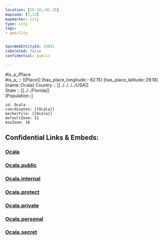 ```yaml
---
location: [29.18,-82.15] 
mapzoom: [7,12] 
mapmarker: city 
type: City
tags:
- geo/City


SpocWebEntityId: 33051
isDeleted: false
confidential: public

---
```

#is_a_/Place  
#is_a_ :: [[Place]] 
[has_place_longitude::-82.15] 
[has_place_latitude::29.18] 
[name::Ocala] 
Country :: [[../../../../USA]]  
State :: [[../../Florida]]  
[Population::] 



```leaflet
id: Ocala
coordinates: [[Ocala]] 
markerFile: [[Ocala]] 
defaultZoom: 11 
maxZoom: 18
```


## Confidential Links & Embeds: 

### [Ocala](/_Standards/Earth/Continent/America~North/USA/USA~Eastern/Florida/counties~Florida/Marion,County/cities~Marion/Ocala.md) 

### [Ocala.public](/_public/Earth/Continent/America~North/USA/USA~Eastern/Florida/counties~Florida/Marion,County/cities~Marion/Ocala.public.md) 

### [Ocala.internal](/_internal/Earth/Continent/America~North/USA/USA~Eastern/Florida/counties~Florida/Marion,County/cities~Marion/Ocala.internal.md) 

### [Ocala.protect](/_protect/Earth/Continent/America~North/USA/USA~Eastern/Florida/counties~Florida/Marion,County/cities~Marion/Ocala.protect.md) 

### [Ocala.private](/_private/Earth/Continent/America~North/USA/USA~Eastern/Florida/counties~Florida/Marion,County/cities~Marion/Ocala.private.md) 

### [Ocala.personal](/_personal/Earth/Continent/America~North/USA/USA~Eastern/Florida/counties~Florida/Marion,County/cities~Marion/Ocala.personal.md) 

### [Ocala.secret](/_secret/Earth/Continent/America~North/USA/USA~Eastern/Florida/counties~Florida/Marion,County/cities~Marion/Ocala.secret.md)

